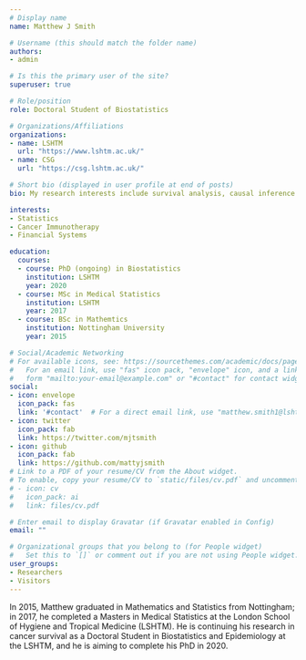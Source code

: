 ```yaml
---
# Display name
name: Matthew J Smith

# Username (this should match the folder name)
authors:
- admin

# Is this the primary user of the site?
superuser: true

# Role/position
role: Doctoral Student of Biostatistics

# Organizations/Affiliations
organizations:
- name: LSHTM
  url: "https://www.lshtm.ac.uk/"
- name: CSG
  url: "https://csg.lshtm.ac.uk/"

# Short bio (displayed in user profile at end of posts)
bio: My research interests include survival analysis, causal inference and missing data.

interests:
- Statistics
- Cancer Immunotherapy
- Financial Systems

education:
  courses:
  - course: PhD (ongoing) in Biostatistics
    institution: LSHTM
    year: 2020
  - course: MSc in Medical Statistics
    institution: LSHTM
    year: 2017
  - course: BSc in Mathemtics
    institution: Nottingham University
    year: 2015

# Social/Academic Networking
# For available icons, see: https://sourcethemes.com/academic/docs/page-builder/#icons
#   For an email link, use "fas" icon pack, "envelope" icon, and a link in the
#   form "mailto:your-email@example.com" or "#contact" for contact widget.
social:
- icon: envelope
  icon_pack: fas
  link: '#contact'  # For a direct email link, use "matthew.smith1@lshtm.ac.uk".
- icon: twitter
  icon_pack: fab
  link: https://twitter.com/mjtsmith
- icon: github
  icon_pack: fab
  link: https://github.com/mattyjsmith
# Link to a PDF of your resume/CV from the About widget.
# To enable, copy your resume/CV to `static/files/cv.pdf` and uncomment the lines below.
# - icon: cv
#   icon_pack: ai
#   link: files/cv.pdf

# Enter email to display Gravatar (if Gravatar enabled in Config)
email: ""

# Organizational groups that you belong to (for People widget)
#   Set this to `[]` or comment out if you are not using People widget.
user_groups:
- Researchers
- Visitors
---
```


In 2015, Matthew graduated in Mathematics and Statistics from Nottingham; in 2017, he completed a Masters in Medical Statistics at the London School of Hygiene and Tropical Medicine (LSHTM). He is continuing his research in cancer survival as a Doctoral Student in Biostatistics and Epidemiology at the LSHTM, and he is aiming to complete his PhD in 2020.
